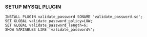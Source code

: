### SETUP MYSQL PLUGIN

```text
INSTALL PLUGIN validate_password SONAME 'validate_password.so';
SET GLOBAL validate_password_policy=LOW;
SET GLOBAL validate_password_length=6;
SHOW VARIABLES LIKE 'validate_password%';
```
